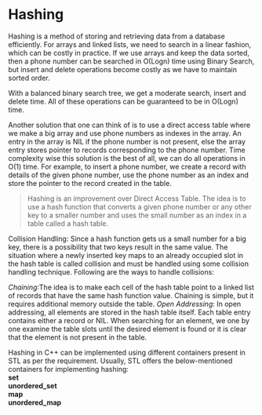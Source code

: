 # Hashing

Hashing is a method of storing and retrieving data from a database efficiently.
For arrays and linked lists, we need to search in a linear fashion, which can be costly in practice. If we use arrays and keep the data sorted, then a phone number can be searched
in O(Logn) time using Binary Search, but insert and delete operations become costly as we have to maintain sorted order.

With a balanced binary search tree, we get a moderate search, insert and delete time. All of these operations can be guaranteed to be in O(Logn) time.

Another solution that one can think of is to use a direct access table where we make a big array and use phone numbers as indexes in the array. An entry in the array is NIL if the 
phone number is not present, else the array entry stores pointer to records corresponding to the phone number. Time complexity wise this solution is the best of all, we can do all
operations in O(1) time. For example, to insert a phone number, we create a record with details of the given phone number, use the phone number as an index and store the pointer
to the record created in the table.

> Hashing is an improvement over Direct Access Table. The idea is to use a hash function that converts a given phone number or any other key to a smaller number and uses the small
number as an index in a table called a hash table.

Collision Handling: Since a hash function gets us a small number for a big key, there is a possibility that two keys result in the same value. The situation where a newly inserted
key maps to an already occupied slot in the hash table is called collision and must be handled using some collision handling technique. Following are the ways to handle collisions:

*Chaining*:The idea is to make each cell of the hash table point to a linked list of records that have the same hash function value. Chaining is simple, but it requires additional 
memory outside the table.
*Open Addressing*: In open addressing, all elements are stored in the hash table itself. Each table entry contains either a record or NIL. When searching for an element, we one by
one examine the table slots until the desired element is found or it is clear that the element is not present in the table.


Hashing in C++ can be implemented using different containers present in STL as per the requirement. Usually, STL offers the below-mentioned containers for implementing hashing:<br>
**set <br>
unordered_set <br>
map <br>
unordered_map <br>**


